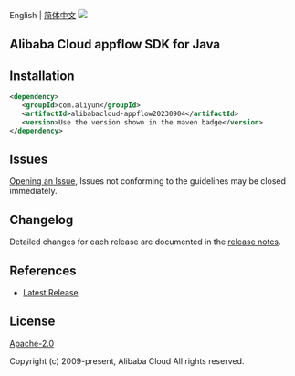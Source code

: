 English | [简体中文](README-CN.md)
![](https://aliyunsdk-pages.alicdn.com/icons/AlibabaCloud.svg)

## Alibaba Cloud appflow SDK for Java

## Installation

```xml
<dependency>
   <groupId>com.aliyun</groupId>
   <artifactId>alibabacloud-appflow20230904</artifactId>
   <version>Use the version shown in the maven badge</version>
</dependency>
```

## Issues
[Opening an Issue](https://github.com/aliyun/alibabacloud-java-async-sdk/issues/new), Issues not conforming to the guidelines may be closed immediately.

## Changelog
Detailed changes for each release are documented in the [release notes](./ChangeLog.txt).

## References
* [Latest Release](https://github.com/aliyun/alibabacloud-async-java-sdk/)

## License
[Apache-2.0](http://www.apache.org/licenses/LICENSE-2.0)

Copyright (c) 2009-present, Alibaba Cloud All rights reserved.